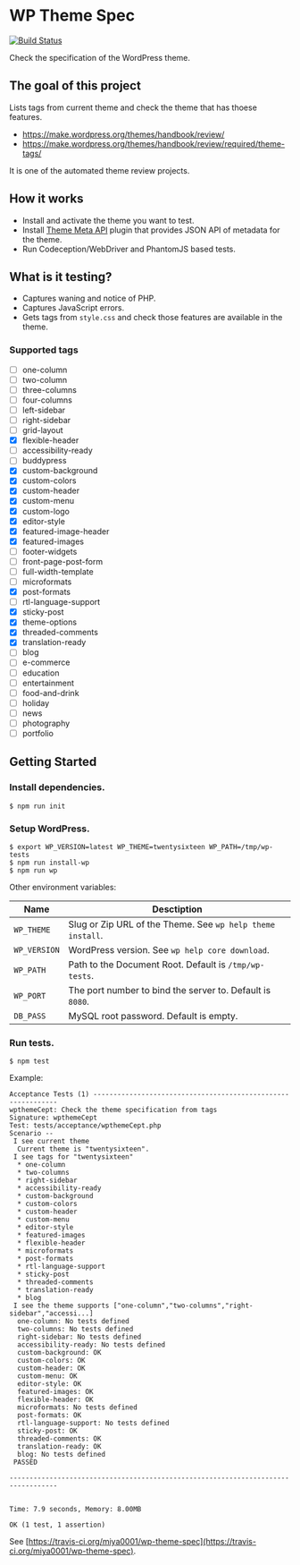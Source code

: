 # WP Theme Spec

[![Build Status](https://travis-ci.org/miya0001/wp-theme-spec.svg?branch=master)](https://travis-ci.org/miya0001/wp-theme-spec)

Check the specification of the WordPress theme.

## The goal of this project

Lists tags from current theme and check the theme that has thoese features.

* https://make.wordpress.org/themes/handbook/review/
* https://make.wordpress.org/themes/handbook/review/required/theme-tags/

It is one of the automated theme review projects.

## How it works

* Install and activate the theme you want to test.
* Install [Theme Meta API](https://github.com/miya0001/theme-meta-api) plugin that provides JSON API of metadata for the theme.
* Run Codeception/WebDriver and PhantomJS based tests.

## What is it testing?

* Captures waning and notice of PHP.
* Captures JavaScript errors.
* Gets tags from `style.css` and check those features are available in the theme.

### Supported tags

* [ ] one-column
* [ ] two-column
* [ ] three-columns
* [ ] four-columns
* [ ] left-sidebar
* [ ] right-sidebar
* [ ] grid-layout
* [x] flexible-header
* [ ] accessibility-ready
* [ ] buddypress
* [x] custom-background
* [x] custom-colors
* [x] custom-header
* [x] custom-menu
* [x] custom-logo
* [x] editor-style
* [x] featured-image-header
* [x] featured-images
* [ ] footer-widgets
* [ ] front-page-post-form
* [ ] full-width-template
* [ ] microformats
* [x] post-formats
* [ ] rtl-language-support
* [x] sticky-post
* [x] theme-options
* [x] threaded-comments
* [x] translation-ready
* [ ] blog
* [ ] e-commerce
* [ ] education
* [ ] entertainment
* [ ] food-and-drink
* [ ] holiday
* [ ] news
* [ ] photography
* [ ] portfolio

## Getting Started

### Install dependencies.

```
$ npm run init
```

### Setup WordPress.

```
$ export WP_VERSION=latest WP_THEME=twentysixteen WP_PATH=/tmp/wp-tests
$ npm run install-wp
$ npm run wp
```

Other environment variables:

| Name         | Desctiption                                                |
|--------------|------------------------------------------------------------|
| `WP_THEME`   | Slug or Zip URL of the Theme. See `wp help theme install`. |
| `WP_VERSION` | WordPress version. See `wp help core download`.            |
| `WP_PATH`    | Path to the Document Root. Default is `/tmp/wp-tests`.     |
| `WP_PORT`    | The port number to bind the server to. Default is `8080`.  |
| `DB_PASS`    | MySQL root password. Default is empty.                     |

### Run tests.

```
$ npm test
```

Example:

```
Acceptance Tests (1) -------------------------------------------------------------
wpthemeCept: Check the theme specification from tags
Signature: wpthemeCept
Test: tests/acceptance/wpthemeCept.php
Scenario --
 I see current theme
  Current theme is "twentysixteen".
 I see tags for "twentysixteen"
  * one-column
  * two-columns
  * right-sidebar
  * accessibility-ready
  * custom-background
  * custom-colors
  * custom-header
  * custom-menu
  * editor-style
  * featured-images
  * flexible-header
  * microformats
  * post-formats
  * rtl-language-support
  * sticky-post
  * threaded-comments
  * translation-ready
  * blog
 I see the theme supports ["one-column","two-columns","right-sidebar","accessi...]
  one-column: No tests defined
  two-columns: No tests defined
  right-sidebar: No tests defined
  accessibility-ready: No tests defined
  custom-background: OK
  custom-colors: OK
  custom-header: OK
  custom-menu: OK
  editor-style: OK
  featured-images: OK
  flexible-header: OK
  microformats: No tests defined
  post-formats: OK
  rtl-language-support: No tests defined
  sticky-post: OK
  threaded-comments: OK
  translation-ready: OK
  blog: No tests defined
 PASSED

----------------------------------------------------------------------------------


Time: 7.9 seconds, Memory: 8.00MB

OK (1 test, 1 assertion)
```

See [https://travis-ci.org/miya0001/wp-theme-spec](https://travis-ci.org/miya0001/wp-theme-spec).
